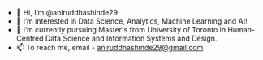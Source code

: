 - 👋 Hi, I’m @aniruddhashinde29
- 👀 I’m interested in Data Science, Analytics, Machine Learning and AI!
- 🌱 I’m currently pursuing Master's from University of Toronto in Human-Centred Data Science and Information Systems and Design.
- 📫 To reach me, email - aniruddhashinde29@gmail.com

<!---
aniruddhashinde29/aniruddhashinde29 is a ✨ special ✨ repository because its `README.md` (this file) appears on your GitHub profile.
You can click the Preview link to take a look at your changes.
--->
